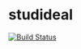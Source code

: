 studideal
=========

[![Build Status](https://travis-ci.org/studideal/studideal.png?branch=master)](https://travis-ci.org/studideal/studideal)
